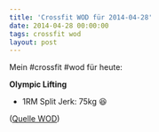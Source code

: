 ```yaml
---
title: 'Crossfit WOD für 2014-04-28'
date: 2014-04-28 00:00:00 
tags: crossfit wod
layout: post
---
```

Mein #crossfit #wod für heute:

**Olympic Lifting**

* 1RM Split Jerk: 75kg :satisfied:

([Quelle WOD][0])

[0]: http://www.crossfithh.de/1/post/2014/04/workout-tuesday15.html

